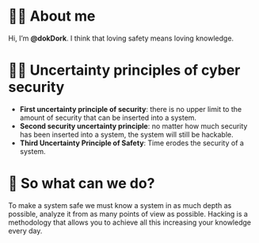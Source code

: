 # 👨‍💻 About me
Hi, I’m **@dokDork**.
I think that loving safety means loving knowledge.

# 🏴‍☠️ Uncertainty principles of cyber security
+ **First uncertainty principle of security**: there is no upper limit to the amount of security that can be inserted into a system.
+ **Second security uncertainty principle**: no matter how much security has been inserted into a system, the system will still be hackable.
+ **Third Uncertainty Principle of Safety**: Time erodes the security of a system.

# 📖 So what can we do?
To make a system safe we must know a system in as much depth as possible, analyze it from as many points of view as possible.
Hacking is a methodology that allows you to achieve all this increasing your knowledge every day.

<!---
dokDork/dokDork is a ✨ special ✨ repository because its `README.md` (this file) appears on your GitHub profile.
You can click the Preview link to take a look at your changes.
--->
